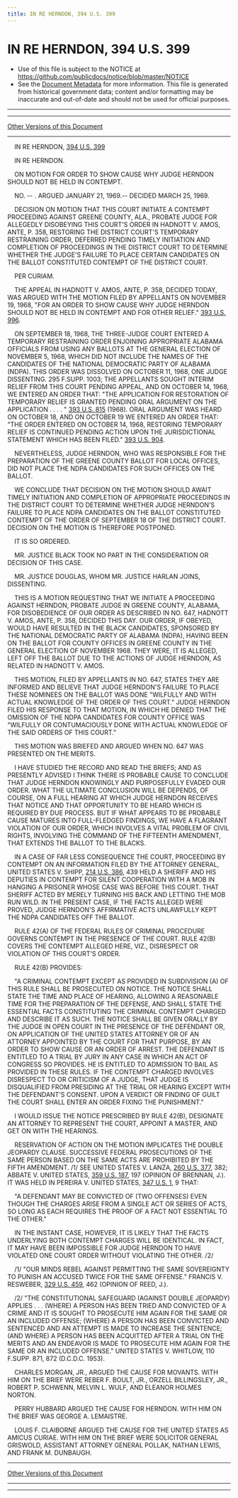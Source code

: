 ```yaml
---
title: IN RE HERNDON, 394 U.S. 399
---
```


# IN RE HERNDON, 394 U.S. 399

* Use of this file is subject to the NOTICE at https://github.com/publicdocs/notice/blob/master/NOTICE
* See the [Document Metadata](../../../index.md) for more information.
  This file is generated from historical government data; content and/or formatting may be inaccurate and out-of-date and should not be used for official purposes.

----------
----------

[Other Versions of this Document](https://publicdocs.github.io/go/links?ns=uslm-x&ref=%2Fus%2Fcourts%2Fscotus%2FusReporter%2F394%2F399)

----------

    IN RE HERNDON, [394 U.S. 399][/us/courts/scotus/usReporter/394/399]

    IN RE HERNDON.

    ON MOTION FOR ORDER TO SHOW CAUSE WHY JUDGE HERNDON SHOULD NOT BE HELD IN CONTEMPT.

    NO. -- .  ARGUED JANUARY 21, 1969.-- DECIDED MARCH 25, 1969.

    DECISION ON MOTION THAT THIS COURT INITIATE A CONTEMPT PROCEEDING AGAINST GREENE COUNTY, ALA., PROBATE JUDGE FOR ALLEGEDLY DISOBEYING THIS COURT'S ORDER IN HADNOTT V. AMOS, ANTE, P. 358, RESTORING THE DISTRICT COURT'S TEMPORARY RESTRAINING ORDER, DEFERRED PENDING TIMELY INITIATION AND COMPLETION OF PROCEEDINGS IN THE DISTRICT COURT TO DETERMINE WHETHER THE JUDGE'S FAILURE TO PLACE CERTAIN CANDIDATES ON THE BALLOT CONSTITUTED CONTEMPT OF THE DISTRICT COURT.

    PER CURIAM.

    THE APPEAL IN HADNOTT V. AMOS, ANTE, P. 358, DECIDED TODAY, WAS ARGUED WITH THE MOTION FILED BY APPELLANTS ON NOVEMBER 19, 1968, "FOR AN ORDER TO SHOW CAUSE WHY JUDGE HERNDON SHOULD NOT BE HELD IN CONTEMPT AND FOR OTHER RELIEF."  [393 U.S. 996][/us/courts/scotus/usReporter/393/996].

    ON SEPTEMBER 18, 1968, THE THREE-JUDGE COURT ENTERED A TEMPORARY RESTRAINING ORDER ENJOINING APPROPRIATE ALABAMA OFFICIALS FROM USING ANY BALLOTS AT THE GENERAL ELECTION OF NOVEMBER 5, 1968, WHICH DID NOT INCLUDE THE NAMES OF THE CANDIDATES OF THE NATIONAL DEMOCRATIC PARTY OF ALABAMA (NDPA).  THIS ORDER WAS DISSOLVED ON OCTOBER 11, 1968, ONE JUDGE DISSENTING.  295 F.SUPP.  1003; THE APPELLANTS SOUGHT INTERIM RELIEF FROM THIS COURT PENDING APPEAL, AND ON OCTOBER 14, 1968, WE ENTERED AN ORDER THAT:  "THE APPLICATION FOR RESTORATION OF TEMPORARY RELIEF IS GRANTED PENDING ORAL ARGUMENT ON THE APPLICATION . . . . " [393 U.S. 815][/us/courts/scotus/usReporter/393/815] (1968).  ORAL ARGUMENT WAS HEARD ON OCTOBER 18, AND ON OCTOBER 19 WE ENTERED AN ORDER THAT:  "THE ORDER ENTERED ON OCTOBER 14, 1968, RESTORING TEMPORARY RELIEF IS CONTINUED PENDING ACTION UPON THE JURISDICTIONAL STATEMENT WHICH HAS BEEN FILED."  [393 U.S. 904][/us/courts/scotus/usReporter/393/904].

    NEVERTHELESS, JUDGE HERNDON, WHO WAS RESPONSIBLE FOR THE PREPARATION OF THE GREENE COUNTY BALLOT FOR LOCAL OFFICES, DID NOT PLACE THE NDPA CANDIDATES FOR SUCH OFFICES ON THE BALLOT.

    WE CONCLUDE THAT DECISION ON THE MOTION SHOULD AWAIT TIMELY INITIATION AND COMPLETION OF APPROPRIATE PROCEEDINGS IN THE DISTRICT COURT TO DETERMINE WHETHER JUDGE HERNDON'S FAILURE TO PLACE NDPA CANDIDATES ON THE BALLOT CONSTITUTED CONTEMPT OF THE ORDER OF SEPTEMBER 18 OF THE DISTRICT COURT.  DECISION ON THE MOTION IS THEREFORE POSTPONED.

    IT IS SO ORDERED.

    MR. JUSTICE BLACK TOOK NO PART IN THE CONSIDERATION OR DECISION OF THIS CASE.

    MR. JUSTICE DOUGLAS, WHOM MR. JUSTICE HARLAN JOINS, DISSENTING.

    THIS IS A MOTION REQUESTING THAT WE INITIATE A PROCEEDING AGAINST HERNDON, PROBATE JUDGE IN GREENE COUNTY, ALABAMA, FOR DISOBEDIENCE OF OUR ORDER AS DESCRIBED IN NO. 647, HADNOTT V. AMOS, ANTE, P. 358, DECIDED THIS DAY.  OUR ORDER, IF OBEYED, WOULD HAVE RESULTED IN THE BLACK CANDIDATES, SPONSORED BY THE NATIONAL DEMOCRATIC PARTY OF ALABAMA (NDPA), HAVING BEEN ON THE BALLOT FOR COUNTY OFFICES IN GREENE COUNTY IN THE GENERAL ELECTION OF NOVEMBER 1968.  THEY WERE, IT IS ALLEGED, LEFT OFF THE BALLOT DUE TO THE ACTIONS OF JUDGE HERNDON, AS RELATED IN HADNOTT V. AMOS.

    THIS MOTION, FILED BY APPELLANTS IN NO. 647, STATES THEY ARE INFORMED AND BELIEVE THAT JUDGE HERNDON'S FAILURE TO PLACE THESE NOMINEES ON THE BALLOT WAS DONE "WILFULLY AND WITH ACTUAL KNOWLEDGE OF THE ORDER OF THIS COURT."  JUDGE HERNDON FILED HIS RESPONSE TO THAT MOTION, IN WHICH HE DENIED THAT THE OMISSION OF THE NDPA CANDIDATES FOR COUNTY OFFICE WAS "WILFULLY OR CONTUMACIOUSLY DONE WITH ACTUAL KNOWLEDGE OF THE SAID ORDERS OF THIS COURT."

    THIS MOTION WAS BRIEFED AND ARGUED WHEN NO. 647 WAS PRESENTED ON THE MERITS.

    I HAVE STUDIED THE RECORD AND READ THE BRIEFS; AND AS PRESENTLY ADVISED I THINK THERE IS PROBABLE CAUSE TO CONCLUDE THAT JUDGE HERNDON KNOWINGLY AND PURPOSEFULLY EVADED OUR ORDER.  WHAT THE ULTIMATE CONCLUSION WILL BE DEPENDS, OF COURSE, ON A FULL HEARING AT WHICH JUDGE HERNDON RECEIVES THAT NOTICE AND THAT OPPORTUNITY TO BE HEARD WHICH IS REQUIRED BY DUE PROCESS.  BUT IF WHAT APPEARS TO BE PROBABLE CAUSE MATURES INTO FULL-FLEDGED FINDINGS, WE HAVE A FLAGRANT VIOLATION OF OUR ORDER, WHICH INVOLVES A VITAL PROBLEM OF CIVIL RIGHTS, INVOLVING THE COMMAND OF THE FIFTEENTH AMENDMENT, THAT EXTENDS THE BALLOT TO THE BLACKS.

    IN A CASE OF FAR LESS CONSEQUENCE THE COURT, PROCEEDING BY CONTEMPT ON AN INFORMATION FILED BY THE ATTORNEY GENERAL, UNITED STATES V. SHIPP, [214 U.S. 386][/us/courts/scotus/usReporter/214/386], 439 HELD A SHERIFF AND HIS DEPUTIES IN CONTEMPT FOR SILENT COOPERATION WITH A MOB IN HANGING A PRISONER WHOSE CASE WAS BEFORE THIS COURT.  THAT SHERIFF ACTED BY MERELY TURNING HIS BACK AND LETTING THE MOB RUN WILD.  IN THE PRESENT CASE, IF THE FACTS ALLEGED WERE PROVED, JUDGE HERNDON'S AFFIRMATIVE ACTS UNLAWFULLY KEPT THE NDPA CANDIDATES OFF THE BALLOT.

    RULE 42(A) OF THE FEDERAL RULES OF CRIMINAL PROCEDURE GOVERNS CONTEMPT IN THE PRESENCE OF THE COURT.  RULE 42(B) COVERS THE CONTEMPT ALLEGED HERE, VIZ., DISRESPECT OR VIOLATION OF THIS COURT'S ORDER.

    RULE 42(B) PROVIDES:

    "A CRIMINAL CONTEMPT EXCEPT AS PROVIDED IN SUBDIVISION (A) OF THIS RULE SHALL BE PROSECUTED ON NOTICE.  THE NOTICE SHALL STATE THE TIME AND PLACE OF HEARING, ALLOWING A REASONABLE TIME FOR THE PREPARATION OF THE DEFENSE, AND SHALL STATE THE ESSENTIAL FACTS CONSTITUTING THE CRIMINAL CONTEMPT CHARGED AND DESCRIBE IT AS SUCH.  THE NOTICE SHALL BE GIVEN ORALLY BY THE JUDGE IN OPEN COURT IN THE PRESENCE OF THE DEFENDANT OR, ON APPLICATION OF THE UNITED STATES ATTORNEY OR OF AN ATTORNEY APPOINTED BY THE COURT FOR THAT PURPOSE, BY AN ORDER TO SHOW CAUSE OR AN ORDER OF ARREST.  THE DEFENDANT IS ENTITLED TO A TRIAL BY JURY IN ANY CASE IN WHICH AN ACT OF CONGRESS SO PROVIDES.  HE IS ENTITLED TO ADMISSION TO BAIL AS PROVIDED IN THESE RULES.  IF THE CONTEMPT CHARGED INVOLVES DISRESPECT TO OR CRITICISM OF A JUDGE, THAT JUDGE IS DISQUALIFIED FROM PRESIDING AT THE TRIAL OR HEARING EXCEPT WITH THE DEFENDANT'S CONSENT.  UPON A VERDICT OR FINDING OF GUILT THE COURT SHALL ENTER AN ORDER FIXING THE PUNISHMENT."

    I WOULD ISSUE THE NOTICE PRESCRIBED BY RULE 42(B), DESIGNATE AN ATTORNEY TO REPRESENT THE COURT, APPOINT A MASTER, AND GET ON WITH THE HEARINGS.

    RESERVATION OF ACTION ON THE MOTION IMPLICATES THE DOUBLE JEOPARDY CLAUSE.  SUCCESSIVE FEDERAL PROSECUTIONS OF THE SAME PERSON BASED ON THE SAME ACTS ARE PROHIBITED BY THE FIFTH AMENDMENT.  /1/  SEE UNITED STATES V. LANZA, [260 U.S. 377][/us/courts/scotus/usReporter/260/377], 382; ABBATE V. UNITED STATES, [359 U.S. 187][/us/courts/scotus/usReporter/359/187], 197 (OPINION OF BRENNAN, J.).  IT WAS HELD IN PEREIRA V. UNITED STATES, [347 U.S. 1][/us/courts/scotus/usReporter/347/1], 9 THAT:

    "A DEFENDANT MAY BE CONVICTED OF (TWO OFFENSES) EVEN THOUGH THE CHARGES ARISE FROM A SINGLE ACT OR SERIES OF ACTS, SO LONG AS EACH REQUIRES THE PROOF OF A FACT NOT ESSENTIAL TO THE OTHER."

    IN THE INSTANT CASE, HOWEVER, IT IS LIKELY THAT THE FACTS UNDERLYING BOTH CONTEMPT CHARGES WILL BE IDENTICAL.  IN FACT, IT MAY HAVE BEEN IMPOSSIBLE FOR JUDGE HERNDON TO HAVE VIOLATED ONE COURT ORDER WITHOUT VIOLATING THE OTHER.  /2/

    /1/  "OUR MINDS REBEL AGAINST PERMITTING THE SAME SOVEREIGNTY TO PUNISH AN ACCUSED TWICE FOR THE SAME OFFENSE."  FRANCIS V. RESWEBER, [329 U.S. 459][/us/courts/scotus/usReporter/329/459], 462 (OPINION OF REED, J.).

    /2/  "THE CONSTITUTIONAL SAFEGUARD (AGAINST DOUBLE JEOPARDY) APPLIES . . . (WHERE) A PERSON HAS BEEN TRIED AND CONVICTED OF A CRIME AND IT IS SOUGHT TO PROSECUTE HIM AGAIN FOR THE SAME OR AN INCLUDED OFFENSE; (WHERE) A PERSON HAS BEEN CONVICTED AND SENTENCED AND AN ATTEMPT IS MADE TO INCREASE THE SENTENCE; (AND WHERE) A PERSON HAS BEEN ACQUITTED AFTER A TRIAL ON THE MERITS AND AN ENDEAVOR IS MADE TO PROSECUTE HIM AGAIN FOR THE SAME OR AN INCLUDED OFFENSE."  UNITED STATES V. WHITLOW, 110 F.SUPP.  871, 872 (D.C.D.C. 1953).

    CHARLES MORGAN, JR., ARGUED THE CAUSE FOR MOVANTS.  WITH HIM ON THE BRIEF WERE REBER F. BOULT, JR., ORZELL BILLINGSLEY, JR., ROBERT P. SCHWENN, MELVIN L. WULF, AND ELEANOR HOLMES NORTON.

    PERRY HUBBARD ARGUED THE CAUSE FOR HERNDON.  WITH HIM ON THE BRIEF WAS GEORGE A. LEMAISTRE.

    LOUIS F. CLAIBORNE ARGUED THE CAUSE FOR THE UNITED STATES AS AMICUS CURIAE.  WITH HIM ON THE BRIEF WERE SOLICITOR GENERAL GRISWOLD, ASSISTANT ATTORNEY GENERAL POLLAK, NATHAN LEWIS, AND FRANK M. DUNBAUGH.

----------

[Other Versions of this Document](https://publicdocs.github.io/go/links?ns=uslm-x&ref=%2Fus%2Fcourts%2Fscotus%2FusReporter%2F394%2F399)

----------
----------

[/us/courts/scotus/usReporter/394/399]: https://publicdocs.github.io/go/links?ns=uslm-x&ref=%2Fus%2Fcourts%2Fscotus%2FusReporter%2F394%2F399
[/us/courts/scotus/usReporter/393/996]: https://publicdocs.github.io/go/links?ns=uslm-x&ref=%2Fus%2Fcourts%2Fscotus%2FusReporter%2F393%2F996
[/us/courts/scotus/usReporter/393/815]: https://publicdocs.github.io/go/links?ns=uslm-x&ref=%2Fus%2Fcourts%2Fscotus%2FusReporter%2F393%2F815
[/us/courts/scotus/usReporter/393/904]: https://publicdocs.github.io/go/links?ns=uslm-x&ref=%2Fus%2Fcourts%2Fscotus%2FusReporter%2F393%2F904
[/us/courts/scotus/usReporter/214/386]: https://publicdocs.github.io/go/links?ns=uslm-x&ref=%2Fus%2Fcourts%2Fscotus%2FusReporter%2F214%2F386
[/us/courts/scotus/usReporter/260/377]: https://publicdocs.github.io/go/links?ns=uslm-x&ref=%2Fus%2Fcourts%2Fscotus%2FusReporter%2F260%2F377
[/us/courts/scotus/usReporter/359/187]: https://publicdocs.github.io/go/links?ns=uslm-x&ref=%2Fus%2Fcourts%2Fscotus%2FusReporter%2F359%2F187
[/us/courts/scotus/usReporter/347/1]: https://publicdocs.github.io/go/links?ns=uslm-x&ref=%2Fus%2Fcourts%2Fscotus%2FusReporter%2F347%2F1
[/us/courts/scotus/usReporter/329/459]: https://publicdocs.github.io/go/links?ns=uslm-x&ref=%2Fus%2Fcourts%2Fscotus%2FusReporter%2F329%2F459


